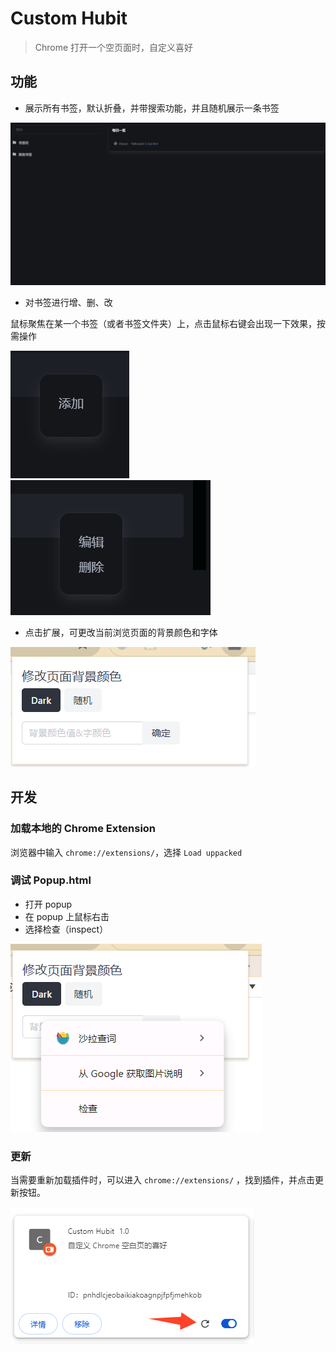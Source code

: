 # Custom Hubit

> Chrome 打开一个空页面时，自定义喜好

## 功能
- 展示所有书签，默认折叠，并带搜索功能，并且随机展示一条书签

![reload](./docs/introl.png)

- 对书签进行增、删、改

鼠标聚焦在某一个书签（或者书签文件夹）上，点击鼠标右键会出现一下效果，按需操作

![reload](./docs/operation-add.png)
![reload](./docs/operation-edit.png)


- 点击扩展，可更改当前浏览页面的背景颜色和字体

![alt text](./docs/popup.png)

## 开发

### 加载本地的 Chrome Extension

浏览器中输入 `chrome://extensions/`，选择 `Load uppacked`

### 调试 Popup.html

- 打开 popup
- 在 popup 上鼠标右击
- 选择检查（inspect）

![inspect](./docs/inspect.png)

### 更新
当需要重新加载插件时，可以进入 `chrome://extensions/` ，找到插件，并点击更新按钮。

![reload](./docs/reload.png)